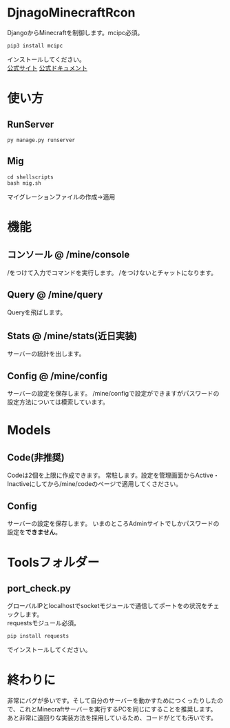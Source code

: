 # DjnagoMinecraftRcon
 DjangoからMinecraftを制御します。mcipc必須。
 ~~~~
 pip3 install mcipc
 ~~~~
 インストールしてください。<br>[公式サイト](https://pypi.org/project/mcipc/) [公式ドキュメント](https://mcipc.readthedocs.io/en/latest/)

# 使い方
 ## RunServer
 ~~~~
 py manage.py runserver
 ~~~~
 ## Mig
 ~~~~
 cd shellscripts
 bash mig.sh
 ~~~~
 マイグレーションファイルの作成→適用
# 機能
 ## コンソール @ /mine/console
 /をつけて入力でコマンドを実行します。
 /をつけないとチャットになります。
 ## Query @ /mine/query
 Queryを飛ばします。
 ## Stats @ /mine/stats(近日実装)
 サーバーの統計を出します。
 ## Config @ /mine/config
 サーバーの設定を保存します。
 /mine/configで設定ができますがパスワードの設定方法については模索しています。
# Models
## Code(非推奨)
 Codeは2個を上限に作成できます。
 常駐します。設定を管理画面からActive・Inactiveにしてから/mine/codeのページで適用してくさださい。
## Config
 サーバーの設定を保存します。
 いまのところAdminサイトでしかパスワードの設定を**できません**。
# Toolsフォルダー
 ## port_check.py
 グローバルIPとlocalhostでsocketモジュールで通信してポートをの状況をチェックします。<br>
 requestsモジュール必須。
 ~~~~
 pip install requests
 ~~~~
 でインストールしてください。
# 終わりに
 非常にバグが多いです。そして自分のサーバーを動かすためにつくったりしたので、これとMinecraftサーバーを実行するPCを同じにすることを推奨します。<br>
 あと非常に遠回りな実装方法を採用しているため、コードがとても汚いです。<br>
